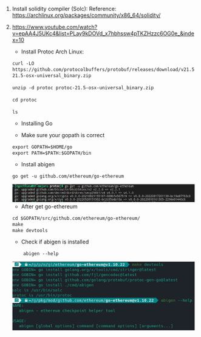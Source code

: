 1. Install solidity compiler (Solc):
   Reference: https://archlinux.org/packages/community/x86_64/solidity/
2. https://www.youtube.com/watch?v=epAA4J5UKc4&list=PLay9kDOVd_x7hbhssw4pTKZHzzc6OG0e_&index=10
   - Install Protoc Arch Linux:
    ```console
    curl -LO https://github.com/protocolbuffers/protobuf/releases/download/v21.5/protoc-21.5-osx-universal_binary.zip

    unzip -d protoc protoc-21.5-osx-universal_binary.zip

    cd protoc

    ls
    ```
    - Installing Go 
  
    - Make sure your gopath is correct
  
    ```console
    export GOPATH=$HOME/go
    export PATH=$PATH:$GOPATH/bin
    ```
    - Install abigen
    ```console
    go get -u github.com/ethereum/go-ethereum
    ```
    <img src="/10-install-solc-abigen-ethereum/get%20go-ethereum.png" />

    - After get go-ethereum
    ```console
    cd $GOPATH/src/github.com/ethereum/go-ethereum/
    make
    make devtools
    ```

    - Check if abigen is installed
    ```console
        abigen --help
    ```
    <img src="/10-install-solc-abigen-ethereum/makedevtools.png" />